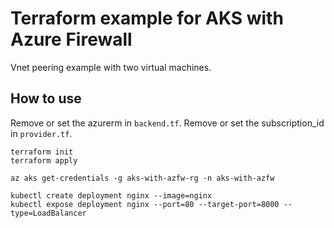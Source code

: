# Terraform example for AKS with Azure Firewall

Vnet peering example with two virtual machines.

## How to use

Remove or set the azurerm in `backend.tf`.
Remove or set the subscription_id in `provider.tf`.

```shell
terraform init
terraform apply

az aks get-credentials -g aks-with-azfw-rg -n aks-with-azfw

kubectl create deployment nginx --image=nginx
kubectl expose deployment nginx --port=80 --target-port=8000 --type=LoadBalancer
```
